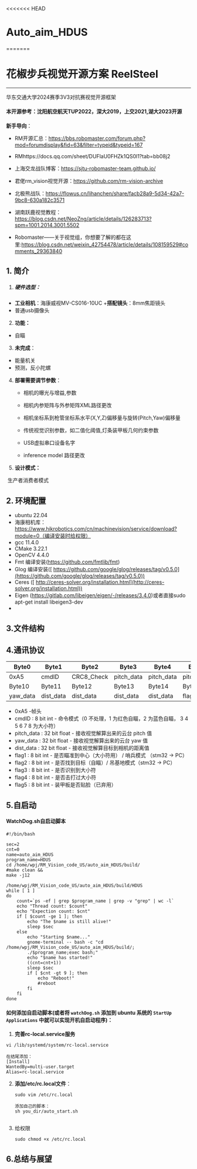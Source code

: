 <<<<<<< HEAD
# Auto_aim_HDUS
=======
# 花椒步兵视觉开源方案 ReelSteel

------

华东交通大学2024赛季3V3对抗赛视觉开源框架

#### 本开源参考：沈阳航空航天TUP2022，深大2019，上交2021,湖大2023开源

**新手导向**：

- RM开源汇总：https://bbs.robomaster.com/forum.php?mod=forumdisplay&fid=63&filter=typeid&typeid=167
- RMhttps://docs.qq.com/sheet/DUFlaU0FHZk1QS0l1?tab=bb08j2

- 上海交龙战队博客：https://sjtu-robomaster-team.github.io/
- 君佬rm_vision视觉开源：https://github.com/rm-vision-archive
- 北极熊战队：https://flowus.cn/lihanchen/share/facb28a9-5d34-42a7-9bc8-630a182c3571
- 湖南跃鹿视觉教程：https://blog.csdn.net/NeoZng/article/details/126283713?spm=1001.2014.3001.5502
- Robomaster——关于视觉组，你想要了解的都在这里:https://blog.csdn.net/weixin_42754478/article/details/108159529#comments_29363840

## 1. 简介

1. ##### **硬件选型**：

- **工业相机**：海康威视MV-CS016-10UC +**搭配镜头**：8mm焦距镜头
- 普通usb摄像头

2. **功能：**

- 自瞄

3. **未完成**：

- 能量机关
- 预测，反小陀螺

4. **部署需要调节参数**：

   - 相机的曝光与增益,参数

   - 相机内参矩阵与外参矩阵XML路径更改
   
   - 相机坐标系到枪管坐标系水平(X,Y,Z)偏移量与旋转(Pitch,Yaw)偏移量
   
   - 传统视觉识别参数，如二值化阈值,灯条装甲板几何约束参数
   
   - USB虚拟串口设备名字
   
   - inference model 路径更改
   
     

5. **设计模式：**

​		生产者消费者模式



## 2. 环境配置

- ubuntu 22.04
- 海康相机库：https://www.hikrobotics.com/cn/machinevision/service/download?module=0（编译安装时给权限）
- gcc 11.4.0
- CMake 3.22.1
- OpenCV 4.4.0
- Fmt 编译安装(https://github.com/fmtlib/fmt)
- Glog 编译安装([ https://github.com/google/glog/releases/tag/v0.5.0](https://github.com/google/glog/releases/tag/v0.5.0))
- Ceres ([ http://ceres-solver.org/installation.html](http://ceres-solver.org/installation.html))
- Eigen (https://gitlab.com/libeigen/eigen/-/releases/3.4.0)或者直接sudo apt-get install libeigen3-dev
- 

## 3.文件结构



## 4.通讯协议

| Byte0    | Byte1     | Byte2      | Byte3      | Byte4      | Byte5      | Byte6      | Byte7    | Byte8    | Byte9    |
| -------- | --------- | ---------- | ---------- | ---------- | ---------- | ---------- | -------- | -------- | -------- |
| 0xA5     | cmdID     | CRC8_Check | pitch_data | pitch_data | pitch_data | pitch_data | yaw_data | yaw_data | yaw_data |
| Byte10   | Byte11    | Byte12     | Byte13     | Byte14     | Byte15     | Byte16     | Byte17   | Byte18   | Byte19   |
| yaw_data | dist_data | dist_data  | dist_data  | dist_data  | flag1      | flag2      | flag3    | flag4    | flag5    |



- 0xA5 -帧头
- cmdID : 8 bit int - 命令模式（0 不处理，1 为红色自瞄，2 为蓝色自瞄， 3 4 5 6 7 8 为大小符）
- pitch_data : 32 bit float - 接收视觉解算出来的云台 pitch 值
- yaw_data : 32 bit float - 接收视觉解算出来的云台 yaw 值
- dist_data : 32 bit float - 接收视觉解算目标到相机的距离值
- flag1 : 8 bit int - 是否瞄准到中心（大小符用） / 哨兵模式 （stm32 -> PC）
- flag2 : 8 bit int - 是否找到目标（自瞄）/ 吊基地模式（stm32 -> PC）
- flag3 : 8 bit int - 是否识别到大小符
- flag4 : 8 bit int - 是否击打过大小符
- flag5 : 8 bit int - 装甲板是否贴脸（已弃用）

## 5.自启动

#### WatchDog.sh自启动脚本

```
#!/bin/bash 

sec=2 
cnt=0 
name=auto_aim_HDUS
program_name=HDUS
cd /home/wpj/RM_Vision_code_US/auto_aim_HDUS/build/
#make clean && 
make -j12

/home/wpj/RM_Vision_code_US/auto_aim_HDUS/build/HDUS
while [ 1 ] 
do 
    count=`ps -ef | grep $program_name | grep -v "grep" | wc -l`
    echo "Thread count: $count" 
    echo "Expection count: $cnt" 
    if [ $count -ge 1 ]; then 
        echo "The $name is still alive!" 
        sleep $sec 
    else  
        echo "Starting $name..." 
        gnome-terminal -- bash -c "cd /home/wpj/RM_Vision_code_US/auto_aim_HDUS/build/;
        ./$program_name;exec bash;" 
        echo "$name has started!"   
        ((cnt=cnt+1)) 
        sleep $sec 
        if [ $cnt -gt 9 ]; then 
            echo "Reboot!" 
            #reboot 
        fi 
    fi 
done

```

#### 如何添加自启动脚本(或者将 `watchDog.sh` 添加到 ubuntu 系统的 `StartUp Applications` 中就可以实现开机自启动程序)：

1. **完善rc-local.service服务**

```shel
vi /lib/systemd/system/rc-local.service 

在结尾添加：
[Install]
WantedBy=multi-user.target  
Alias=rc-local.service

```

2. **添加/etc/rc.local文件**：

   ```shell
   sudo vim /etc/rc.local
       
   添加自己的脚本：
   sh you_dir/auto_start.sh
       
   ```

3. 给权限 

   ```
   sudo chmod +x /etc/rc.local
   ```

   

## 6.总结与展望
